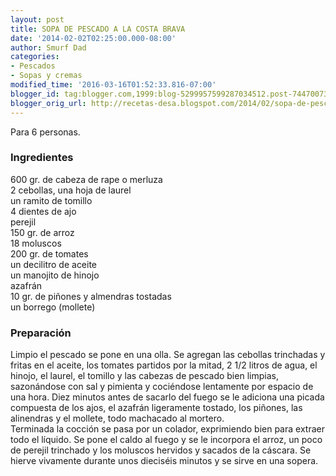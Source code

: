 ```yaml
---
layout: post
title: SOPA DE PESCADO A LA COSTA BRAVA
date: '2014-02-02T02:25:00.000-08:00'
author: Smurf Dad
categories:
- Pescados
- Sopas y cremas
modified_time: '2016-03-16T01:52:33.816-07:00'
blogger_id: tag:blogger.com,1999:blog-5299957599287034512.post-7447007376845737383
blogger_orig_url: http://recetas-desa.blogspot.com/2014/02/sopa-de-pescado-la-costa-brava.html
---
```


Para 6 personas.<br><h3>Ingredientes</h3><p>600 gr. de cabeza de rape o merluza<br/>2 cebollas, una hoja de laurel<br/>un ramito de tomillo<br/>4 dientes de ajo<br/>perejil<br/>150 gr. de arroz<br/>18 moluscos<br/>200 gr. de tomates<br/>un decilitro de aceite<br/>un manojito de hinojo<br/>azafr&aacute;n<br/>10 gr. de pi&ntilde;ones y almendras tostadas<br/>un borrego (mollete)</p><h3>Preparaci&oacute;n</h3><p>Limpio el pescado se pone en una olla. Se agregan las cebollas trinchadas y fritas en el aceite, los tomates partidos por la mitad, 2 1/2 litros de agua, el hinojo, el laurel, el tomillo y las cabezas de pescado bien limpias, sazon&aacute;ndose con sal y pimienta y coci&eacute;ndose lentamente por espacio de una hora. Diez minutos antes de sacarlo del fuego se le adiciona una picada compuesta de los ajos, el azafr&aacute;n ligeramente tostado, los pi&ntilde;ones, las alinendras y el mollete, todo machacado al mortero.<br/>Terminada la cocci&oacute;n se pasa por un colador, exprimiendo bien para extraer todo el l&iacute;quido. Se pone el caldo al fuego y se le incorpora el arroz, un poco de perejil trinchado y los moluscos hervidos y sacados de la c&aacute;scara. Se hierve vivamente durante unos diecis&eacute;is minutos y se sirve en una sopera.</p>